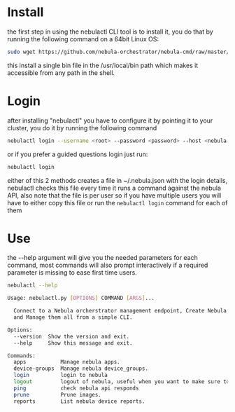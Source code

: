 # Install 
the first step in using the nebulactl CLI tool is to install it, you do that by running the following command on a 64bit Linux OS: 

```bash
sudo wget https://github.com/nebula-orchestrator/nebula-cmd/raw/master/dist/nebulactl -O  /usr/local/bin/nebulactl && sudo chmod +x /usr/local/bin/nebulactl
```

this install a single bin file in the /usr/local/bin path which makes it accessible from any path in the shell.

# Login
after installing "nebulactl" you have to configure it by pointing it to your cluster, you do it by running the following command

```bash
nebulactl login --username <root> --password <password> --host <nebula.host.com> --port <80> --protocol <http/https>
```

or if you prefer a guided questions login just run:

```bash
nebulactl login 
```

either of this 2 methods creates a file in ~/.nebula.json with the login details, nebulactl checks this file every time it runs a command against the nebula API, also note that the file is per user so if you have multiple users you will have to either copy this file or run the `nebulactl login` command for each of them

# Use
the --help argument will give you the needed parameters for each command, most commands will also prompt interactively if a required parameter is missing to ease first time users.

```bash
nebulactl --help

Usage: nebulactl.py [OPTIONS] COMMAND [ARGS]...

  Connect to a Nebula orcherstrator management endpoint, Create Nebula apps
  and Manage them all from a simple CLI.

Options:
  --version  Show the version and exit.
  --help     Show this message and exit.

Commands:
  apps           Manage nebula apps.
  device-groups  Manage nebula device_groups.
  login          login to nebula
  logout         logout of nebula, useful when you want to make sure to...
  ping           check nebula api responds
  prune          Prune images.
  reports        List nebula device reports.
```
